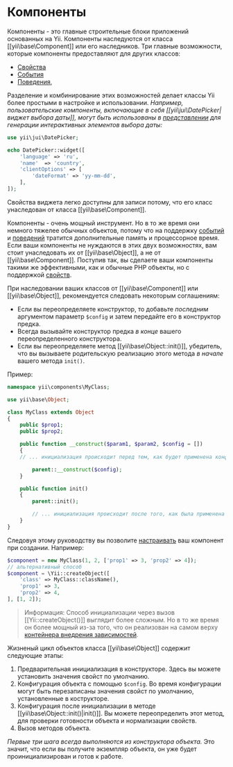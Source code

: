 Компоненты
==========

Компоненты - это главные строительные блоки приложений основанных на Yii. Компоненты наследуются от класса [[yii\base\Component]] или его наследников. Три главные возможности, которые компоненты предоставляют для других классов:

* [Свойства](concept-properties.md)
* [События](concept-events.md)
* [Поведения](concept-behaviors.md),

Разделение и комбинирование этих возможностей делает классы Yii более простыми в настройке и использовании. *Например, пользовательские компоненты, включающие в себя [[yii\jui\DatePicker|виджет выбора даты]], могут быть использованы в [представлении](structure-view.md) для генерации интерактивных элементов выбора даты:*

```php
use yii\jui\DatePicker;

echo DatePicker::widget([
    'language' => 'ru',
    'name'  => 'country',
    'clientOptions' => [
        'dateFormat' => 'yy-mm-dd',
    ],
]);
```

Свойства виджета легко доступны для записи потому, что его класс унаследован от класса [[yii\base\Component]].

Компоненты - очень мощный инструмент. Но в то же время они немного тяжелее обычных объектов, потому что на поддержку [событий](concept-events.md) и [поведений](concept-behaviors.md) тратится дополнительные память и процессорное время. Если ваши компоненты не нуждаются в этих двух возможностях, вам стоит унаследовать их от [[yii\base\Object]], а не от [[yii\base\Component]]. Поступив так, вы сделаете ваши компоненты такими же эффективными, как и обычные PHP объекты, но с поддержкой [свойств](concept-properties.md).

При наследовании ваших классов от [[yii\base\Component]] или [[yii\base\Object]], рекомендуется следовать некоторым соглашениям:

- Если вы переопределяете конструктор, то добавьте *последним* аргументом параметр `$config` и затем передайте его в конструктор предка.
- Всегда вызывайте конструктор предка *в конце* вашего переопределенного конструктора.
- Если вы переопределяете метод [[yii\base\Object::init()]], убедитель, что вы вызываете родительскую реализацию этого метода *в начале* вашего метода `init()`.

Пример:

```php
namespace yii\components\MyClass;

use yii\base\Object;

class MyClass extends Object
{
    public $prop1;
    public $prop2;

    public function __construct($param1, $param2, $config = [])
    {
	// ... инициализация происходит перед тем, как будет применена конфигурация.

        parent::__construct($config);
    }

    public function init()
    {
        parent::init();

        // ... инициализация происходит после того, как была применена конфигурация.
    }
}
```

Следовуя этому руководству вы позволите [настраивать](concept-configurations.md) ваш компонент при создании. Например:

```php
$component = new MyClass(1, 2, ['prop1' => 3, 'prop2' => 4]);
// альтернативный способ
$component = \Yii::createObject([
    'class' => MyClass::className(),
    'prop1' => 3,
    'prop2' => 4,
], [1, 2]);
```

> Информация: Способ инициализации через вызов [[Yii::createObject()]] выглядит более сложным. Но в то же время он более мощный из-за того, что он реализован на самом верху [контейнера внедрения зависимостей](concept-di-container.md).

Жизненый цикл объектов класса [[yii\base\Object]] содержит следующие этапы:

1. Предварительная инициализация в конструкторе. Здесь вы можете установить значения свойст по умолчанию.
2. Конфигурация объекта с помощью `$config`. Во время конфигурации могут быть перезаписаны значения свойст по умолчанию, установленные в кострукторе.
3. Конфигурация после инициализации в методе [[yii\base\Object::init()|init()]]. Вы можете переопределить этот метод, для проверки готовности объекта и нормализации свойств.
4. Вызов методов объекта.

*Первые три шага всегда выполняются из конструктора объекта.* Это значит, что если вы получите экземпляр объекта, он уже будет проинициализирован и готов к работе.








